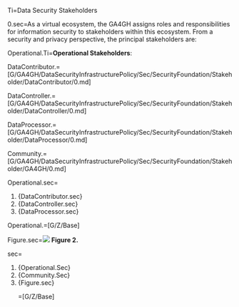 
Ti=Data Security Stakeholders 

0.sec=As a virtual ecosystem, the GA4GH assigns roles and responsibilities for information security to stakeholders within this ecosystem. From a security and privacy perspective, the principal stakeholders are: 

Operational.Ti=<b>Operational Stakeholders</b>: 

DataContributor.=[G/GA4GH/DataSecurityInfrastructurePolicy/Sec/SecurityFoundation/Stakeholder/DataContributor/0.md]


DataController.=[G/GA4GH/DataSecurityInfrastructurePolicy/Sec/SecurityFoundation/Stakeholder/DataController/0.md]

DataProcessor.=[G/GA4GH/DataSecurityInfrastructurePolicy/Sec/SecurityFoundation/Stakeholder/DataProcessor/0.md]

Community.=[G/GA4GH/DataSecurityInfrastructurePolicy/Sec/SecurityFoundation/Stakeholder/GA4GH/0.md]

Operational.sec=<ol><li>{DataContributor.sec}<li>{DataController.sec}<li>{DataProcessor.sec}</ol>

Operational.=[G/Z/Base]

Figure.sec=<img src="https://github.com/ga4gh/data-security/raw/master/DSIP/Figures/Fig.2-stakeholders.png"/> <b>Figure 2.</b> 

sec=<ol><li>{Operational.Sec}<li>{Community.Sec}<li>{Figure.sec}

=[G/Z/Base]
